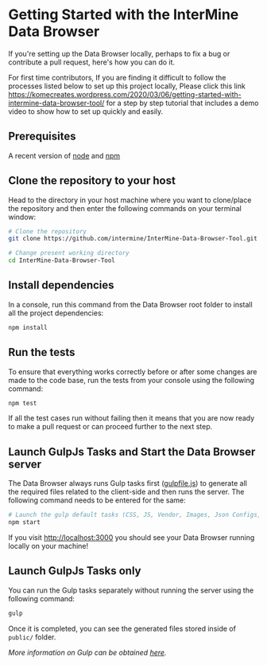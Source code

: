 # Getting Started with the InterMine Data Browser

If you're setting up the Data Browser locally, perhaps to fix a bug or contribute a pull request, here's how you can do it.

For first time contributors, If you are finding it difficult to follow the processes listed below to set up this project locally, Please click this link https://komecreates.wordpress.com/2020/03/06/getting-started-with-intermine-data-browser-tool/ for a step by step tutorial that includes a demo video to show how to set up quickly and easily.

## Prerequisites

A recent version of [node](https://nodejs.org/en/) and [npm](https://www.npmjs.com/)

## Clone the repository to your host

Head to the directory in your host machine where you want to clone/place the repository and then enter the following commands on your terminal window:

``` bash
# Clone the repository
git clone https://github.com/intermine/InterMine-Data-Browser-Tool.git

# Change present working directory
cd InterMine-Data-Browser-Tool
```

## Install dependencies

In a console, run this command from the Data Browser root folder to install all the project dependencies:

``` bash
npm install
```

## Run the tests

To ensure that everything works correctly before or after some changes are made to the code base, run the tests from your console using the following command:

``` bash
npm test
```

If all the test cases run without failing then it means that you are now ready to make a pull request or can proceed further to the next step.

## Launch GulpJs Tasks and Start the Data Browser server

The Data Browser always runs Gulp tasks first ([gulpfile.js](gulpfile.js)) to generate all the required files related to the client-side and then runs the server. The following command needs to be entered for the same:

``` bash
# Launch the gulp default tasks (CSS, JS, Vendor, Images, Json Configs, ...) + Run the server
npm start
```
If you visit [http://localhost:3000](http://localhost:3000) you should see your Data Browser running locally on your machine!

## Launch GulpJs Tasks only

You can run the Gulp tasks separately without running the server using the following command:

``` bash
gulp
```

Once it is completed, you can see the generated files stored inside of `public/` folder.

_More information on Gulp can be obtained [here](https://gulpjs.com/)._